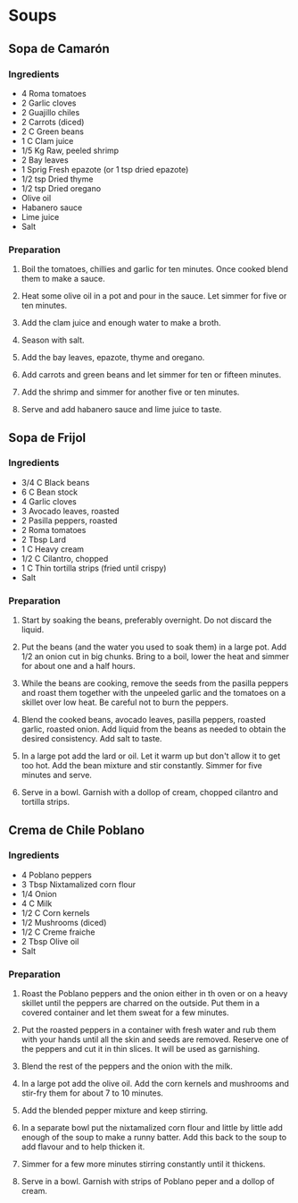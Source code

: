# Soups

<div style="page-break-after: always; visibility: hidden"></div>


## <a name="Sopa de Camarón"></a> Sopa de Camarón

### Ingredients

* 4 Roma tomatoes
* 2 Garlic cloves
* 2 Guajillo chiles
* 2 Carrots (diced)
* 2 C Green beans
* 1 C Clam juice
* 1/5 Kg Raw, peeled shrimp
* 2 Bay leaves
* 1 Sprig Fresh epazote (or 1 tsp dried epazote)
* 1/2 tsp Dried thyme
* 1/2 tsp Dried oregano
* Olive oil
* Habanero sauce
* Lime juice
* Salt

### Preparation

1. Boil the tomatoes, chillies and garlic for ten minutes. Once cooked blend them to make a sauce.

1. Heat some olive oil in a pot and pour in the sauce. Let simmer for five or ten minutes.

1. Add the clam juice and enough water to make a broth.

1. Season with salt.

1. Add the bay leaves, epazote, thyme and oregano.

1. Add carrots and green beans and let simmer for ten or fifteen minutes.

1. Add the shrimp and simmer for another five or ten minutes.

1. Serve and add habanero sauce and lime juice to taste.


<div style="page-break-after: always; visibility: hidden"></div>


## <a name="Sopa de Frijol"></a> Sopa de Frijol

### Ingredients

* 3/4 C Black beans
* 6 C Bean stock
* 4 Garlic cloves
* 3 Avocado leaves, roasted
* 2 Pasilla peppers, roasted
* 2 Roma tomatoes
* 2 Tbsp Lard
* 1 C Heavy cream
* 1/2 C Cilantro, chopped
* 1 C Thin tortilla strips (fried until crispy)
* Salt

### Preparation

1. Start by soaking the beans, preferably overnight. Do not discard the liquid.

1. Put the beans (and the water you used to soak them) in a large pot. Add 1/2 an onion cut in big chunks. Bring to a boil, lower the heat and simmer for about one and a half hours.

1. While the beans are cooking, remove the seeds from the pasilla peppers and roast them together with the unpeeled garlic and the tomatoes on a skillet over low heat. Be careful not to burn the peppers.

1. Blend the cooked beans, avocado leaves, pasilla peppers, roasted garlic, roasted onion. Add liquid from the beans as needed to obtain the desired consistency. Add salt to taste.

1. In a large pot add the lard or oil. Let it warm up but don't allow it to get too hot. Add the bean mixture and stir constantly. Simmer for five minutes and serve.

1. Serve in a bowl. Garnish with a dollop of cream, chopped cilantro and tortilla strips.


<div style="page-break-after: always; visibility: hidden"></div>


## <a name="Crema de Chile Poblano"></a> Crema de Chile Poblano

### Ingredients

* 4 Poblano peppers
* 3 Tbsp Nixtamalized corn flour
* 1/4 Onion
* 4 C Milk
* 1/2 C Corn kernels
* 1/2 Mushrooms (diced)
* 1/2 C Creme fraiche
* 2 Tbsp Olive oil
* Salt

### Preparation

1. Roast the Poblano peppers and the onion either in th oven or on a heavy skillet until the peppers are charred on the outside. Put them in a covered container and let them sweat for a few minutes.

1. Put the roasted peppers in a container with fresh water and rub them with your hands until all the skin and seeds are removed. Reserve one of the peppers and cut it in thin slices. It will be used as garnishing.

1. Blend the rest of the peppers and the onion with the milk.

1. In a large pot add the olive oil. Add the corn kernels and mushrooms and stir-fry them for about 7 to 10 minutes.

1. Add the blended pepper mixture and keep stirring.

1. In a separate bowl put the nixtamalized corn flour and little by little add enough of the soup to make a runny batter. Add this back to the soup to add flavour and to help thicken it.

1. Simmer for a few more minutes stirring constantly until it thickens.

1. Serve in a bowl. Garnish with strips of Poblano peper and a dollop of cream.
